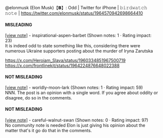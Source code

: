 @elonmusk (Elon Musk)【𝗕】: Odd | Twitter for iPhone | 𝚋𝚒𝚛𝚍𝚠𝚊𝚝𝚌𝚑 𝚗𝚘𝚝𝚎 | https://twitter.com/elonmusk/status/1964570942698664410

#### MISLEADING

[[view note]](https://x.com/i/birdwatch/n/1964673402670633448) - inspirational-aspen-barbet (Shown notes: 1 · Rating impact: 23)\
It is indeed odd to state something like this, considering there were numerous Ukraine supporters posting about the murder of Iryna Zarutska

https://x.com/Heroiam_Slava/status/1960334851967500719
https://x.com/frontlinekit/status/1964224876648022388

#### NOT MISLEADING

[[view note]](https://x.com/i/birdwatch/n/1964756671894257799) - worldly-moon-lark (Shown notes: 1 · Rating impact: 59)\
NNN. The post is an opinion with a single word. If you agree about oddity or disagree, do so in the comments. 

#### NOT MISLEADING

[[view note]](https://x.com/i/birdwatch/n/1964678976552538209) - careful-walnut-swan (Shown notes: 0 · Rating impact: 97)\
No community note is needed Elon is just giving his opinion about the matter that's it go do that in the comments.
